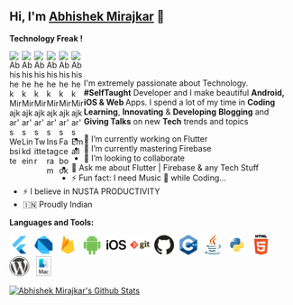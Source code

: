 ## Hi, I'm [Abhishek Mirajkar](https://ultimatehive.com) 👋
<b>Technology Freak !</b>

<a href="https://ultimatehive.com">
  <img align="left" alt="Abhishek Mirajkar's Website" width="22px" src="https://cdn.jsdelivr.net/npm/simple-icons@v3/icons/safari.svg" />
</a>

<a href="https://www.linkedin.com/in/abhishek-mirajkar">
  <img align="left" alt="Abhishek Mirajkar's Linkdein" width="22px" src="https://cdn.jsdelivr.net/npm/simple-icons@v3/icons/linkedin.svg" />
</a>

<a href="https://twitter.com/abmirajkar">
  <img align="left" alt="Abhishek Mirajkar's Twitter" width="22px" src="https://cdn.jsdelivr.net/npm/simple-icons@v3/icons/twitter.svg" />
</a>

<a href="https://instagram.com/the_logical_guy">
  <img align="left" alt="Abhishek Mirajkar's Instagram" width="22px" src="https://cdn.jsdelivr.net/npm/simple-icons@v3/icons/instagram.svg" />
</a>

<a href="https://www.facebook.com/abhishek.mirajkar1">
  <img align="left" alt="Abhishek Mirajkar's Facebook" width="22px" src="https://cdn.jsdelivr.net/npm/simple-icons@v3/icons/facebook.svg" />
</a>

<a href="mailto:abhishekmirajkar03@gmail.com">
  <img align="left" alt="Abhishek Mirajkar's Email" width="22px" src="https://cdn.jsdelivr.net/npm/simple-icons@v3/icons/gmail.svg" />
</a>

<br/>
<br/>

I'm extremely passionate about Technology.
<b>#SelfTaught</b> Developer and I make beautiful <b>Android, iOS & Web </b>Apps.
I spend a lot of my time in <b>Coding</b> <b>Learning</b>, <b>Innovating</b> & <b>Developing</b> <b>Blogging</b> and <b>Giving Talks</b> on new <b>Tech</b> trends and topics


- 🔭 I’m currently working on Flutter
- 🌱 I’m currently mastering Firebase
- 👯 I’m looking to collaborate
- 💬 Ask me about Flutter | Firebase & any Tech Stuff
- ⚡ Fun fact: I need Music 🎵 while Coding...
- ⚡ I believe in NUSTA PRODUCTIVITY
- 🇮🇳 Proudly Indian

**Languages and Tools:**

<img height="35" src="https://raw.githubusercontent.com/github/explore/80688e429a7d4ef2fca1e82350fe8e3517d3494d/topics/flutter/flutter.png">&nbsp;
<img height="35" src="https://raw.githubusercontent.com/github/explore/80688e429a7d4ef2fca1e82350fe8e3517d3494d/topics/dart/dart.png">&nbsp;
<img height="35" src="https://raw.githubusercontent.com/github/explore/80688e429a7d4ef2fca1e82350fe8e3517d3494d/topics/firebase/firebase.png">&nbsp;
<img height="35" src="https://raw.githubusercontent.com/github/explore/80688e429a7d4ef2fca1e82350fe8e3517d3494d/topics/android/android.png">&nbsp;
<img height="35" src="https://raw.githubusercontent.com/github/explore/80688e429a7d4ef2fca1e82350fe8e3517d3494d/topics/ios/ios.png">&nbsp;
<img height="35" src="https://raw.githubusercontent.com/github/explore/80688e429a7d4ef2fca1e82350fe8e3517d3494d/topics/git/git.png">&nbsp;
<img height="35" src="https://raw.githubusercontent.com/github/explore/80688e429a7d4ef2fca1e82350fe8e3517d3494d/topics/github-api/github-api.png">&nbsp;
<img height="35" src="https://raw.githubusercontent.com/github/explore/80688e429a7d4ef2fca1e82350fe8e3517d3494d/topics/cpp/cpp.png">&nbsp;
<img height="35" src="https://raw.githubusercontent.com/github/explore/80688e429a7d4ef2fca1e82350fe8e3517d3494d/topics/java/java.png">&nbsp;
<img height="35" src="https://raw.githubusercontent.com/github/explore/80688e429a7d4ef2fca1e82350fe8e3517d3494d/topics/python/python.png">&nbsp;
<img height="35" src="https://raw.githubusercontent.com/github/explore/80688e429a7d4ef2fca1e82350fe8e3517d3494d/topics/html/html.png">&nbsp;
<img height="35" src="https://raw.githubusercontent.com/github/explore/80688e429a7d4ef2fca1e82350fe8e3517d3494d/topics/wordpress/wordpress.png">&nbsp;
<img height="35" src="https://raw.githubusercontent.com/github/explore/80688e429a7d4ef2fca1e82350fe8e3517d3494d/topics/macos/macos.png">&nbsp;


[![Abhishek Mirajkar's Github Stats](https://github-readme-stats.vercel.app/api?username=abhishekmirajkar)](https://github-readme-stats.vercel.app/api?username=abhishekmirajkar)
